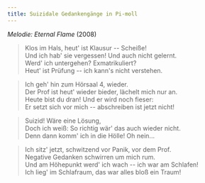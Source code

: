 ```yaml
---
title: Suizidale Gedankengänge in Pi-moll
---
```


*Melodie: Eternal Flame* (2008)

> Klos im Hals, heut' ist Klausur -- Scheiße!\
> Und ich hab' sie vergessen! Und auch nicht gelernt.\
> Werd' ich untergehen? Exmatrikuliert?\
> Heut' ist Prüfung -- ich kann's nicht verstehen.

> Ich geh' hin zum Hörsaal 4, wieder.\
> Der Prof ist heut' wieder bieder, lächelt mich nur an.\
> Heute bist du dran! Und er wird noch fieser:\
> Er setzt sich vor mich -- abschreiben ist jetzt nicht!

> Suizid! Wäre eine Lösung,\
> Doch ich weiß: So richtig wär' das auch wieder nicht.\
> Denn dann komm' ich in die Hölle! Oh nein...

> Ich sitz' jetzt, schwitzend vor Panik, vor dem Prof.\
> Negative Gedanken schwirren um mich rum.\
> Und am Höhepunkt werd' ich wach -- ich war am Schlafen!\
> Ich lieg' im Schlafraum, das war alles bloß ein Traum!
